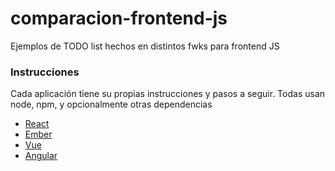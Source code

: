 # comparacion-frontend-js
Ejemplos de TODO list hechos en distintos fwks para frontend JS


### Instrucciones

Cada aplicación tiene su propias instrucciones y pasos a seguir.
Todas usan node, npm, y opcionalmente otras dependencias
 
- [React](react-todo/README.md)
- [Ember](ember-todo/README.md)
- [Vue](vue-todo/README.md)
- [Angular](angular-todo/default-README.md)